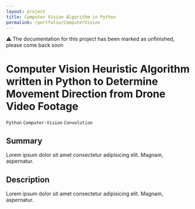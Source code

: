 ```yaml
---
layout: project
title: Computer Vision Algorithm in Python
permalink: /portfolio/ComputerVision
---
```


⚠️ The documentation for this project has been marked as unfinished, please come back soon

# Computer Vision Heuristic Algorithm written in Python to Determine Movement Direction from Drone Video Footage

`Python` `Computer-Vision` `Convolution`

## Summary

Lorem ipsum dolor sit amet consectetur adipisicing elit. Magnam, aspernatur.

## Description

Lorem ipsum dolor sit amet consectetur adipisicing elit. Magnam, aspernatur.
